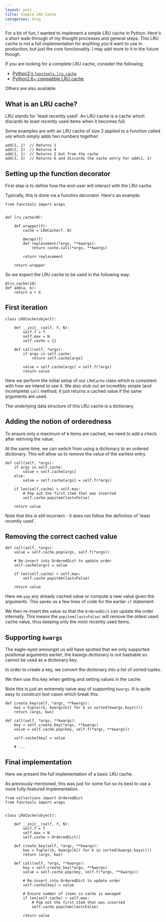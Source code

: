 ```yaml
---
layout: post
title: Simple LRU Cache
categories: blog
---
```


For a bit of fun, I wanted to implement a simple LRU cache in Python. Here's a short walk-through of my thought processes and general steps.
This LRU cache is not a full implementation for anything you'd want to use in production, but just the core functionality.
I may add more to it in the future though.

If you are looking for a complete LRU cache, consider the following:

* [Python3's `functools.lru_cache`](https://docs.python.org/3/library/functools.html#functools.lru_cache)
* [Python2.6+ compatible LRU cache](https://github.com/jlhutch/pylru)

Others are also available.

## What is an LRU cache?

LRU stands for 'least recently used'. An LRU cache is a cache which discards its least recently used items when it becomes full.

Some examples are with an LRU cache of size 2 applied to a function called `add` which simply adds two numbers together:

<pre><code class="language-python">add(1, 1)  // Returns 2
add(2, 2)  // Returns 4
add(1, 1)  // Returns 2 but from the cache
add(3, 3)  // Returns 6 and discards the cache entry for add(2, 2)
</code></pre>

## Setting up the function decorator

First step is to define how the end-user will interact with the LRU cache.

Typically, this is done via a function decorator. Here's an example:

<pre><code class="language-python">from functools import wraps


def lru_cache(N):

    def wrapper(f):
        cache = LRUCache(f, N)

        @wraps(f)
        def replacement(*args, **kwargs):
            return cache.call(*args, **kwargs)

        return replacement

    return wrapper
</code></pre>

So we expect the LRU cache to be used in the following way:

<pre><code class="language-python">@lru_cache(10)
def add(a, b):
    return a + b
</code></pre>

## First iteration

<pre><code class="language-python">class LRUCache(object):

    def __init__(self, f, N):
        self.f = f
        self.max = N
        self.cache = {}

    def call(self, *args):
        if args in self.cache:
            return self.cache[args]

        value = self.cache[args] = self.f(*args)
        return value
</code></pre>

Here we perform the initial setup of our `LRUCache` class which is consistent with how we intend to use it.
We also stub out an incredibly simple (and incomplete) `call` method; it just returns a cached value if the same arguments are used.

The underlying data structure of this LRU cache is a dictionary.

## Adding the notion of orderedness

To ensure only a maximum of `N` items are cached, we need to add a check after retriving the value.

At the same time, we can switch from using a dictionary to an ordered dictionary. This will allow us to remove the value of the earliest entry.

<pre><code class="language-python">def call(self, *args):
    if args in self.cache:
        value = self.cache[args]
    else:
        value = self.cache[args] = self.f(*args)

    if len(self.cache) > self.max:
        # Pop out the first item that was inserted
        self.cache.popitem(last=False)

    return value
</code></pre>

Note that this is still incorrect - it does not follow the definition of 'least recently used'.

## Removing the correct cached value

<pre><code class="language-python">def call(self, *args):
    value = self.cache.pop(args, self.f(*args))

    # Re-insert into OrderedDict to update order
    self.cache[args] = value

    if len(self.cache) > self.max:
        self.cache.popitem(last=False)

    return value
</code></pre>

Here we `pop` any already cached value or compute a new value given the arguments. This saves us a few lines of code for the earlier `if` statement.

We then re-insert the value so that the `OrderedDict` can update the order internally. This means the `popitem(last=False)` will remove the oldest used cache value, thus keeping only the most recently used items.

## Supporting `kwargs`

The eagle-eyed amoungst us will have spotted that we only supported positional arguments earlier; the kwargs dictionary is not hashable so cannot be used as a dictionary key.

In order to create a key, we convert the dictionary into a list of sorted tuples.

We then use this key when getting and setting values in the cache.

Note this is just an extremely naive way of supporting `kwargs`. It is quite easy to construct test cases which break this.

<pre><code class="language-python">def create_key(self, *args, **kwargs):
    kws = tuple((k, kwargs[k]) for k in sorted(kwargs.keys()))
    return (args, kws)

def call(self, *args, **kwargs):
    key = self.create_key(*args, **kwargs)
    value = self.cache.pop(key, self.f(*args, **kwargs))

    self.cache[key] = value

    # ...
</code></pre>

## Final implementation

Here we present the full implementation of a basic LRU cache.

As previously mentioned, this was just for some fun so its best to use a more fully-featured implementation.

<pre><code class="language-python">from collections import OrderedDict
from functools import wraps


class LRUCache(object):

    def __init__(self, f, N):
        self.f = f
        self.max = N
        self.cache = OrderedDict()

    def create_key(self, *args, **kwargs):
        kws = tuple((k, kwargs[k]) for k in sorted(kwargs.keys()))
        return (args, kws)

    def call(self, *args, **kwargs):
        key = self.create_key(*args, **kwargs)
        value = self.cache.pop(key, self.f(*args, **kwargs))

        # Re-insert into OrderedDict to update order
        self.cache[key] = value

        # Ensure number of items in cache is managed
        if len(self.cache) > self.max:
            # Pop out the first item that was inserted
            self.cache.popitem(last=False)

        return value
</code></pre>
